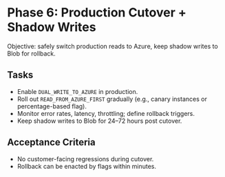 # Phase 6: Production Cutover + Shadow Writes

Objective: safely switch production reads to Azure, keep shadow writes to Blob for rollback.

## Tasks
- Enable `DUAL_WRITE_TO_AZURE` in production.
- Roll out `READ_FROM_AZURE_FIRST` gradually (e.g., canary instances or percentage-based flag).
- Monitor error rates, latency, throttling; define rollback triggers.
- Keep shadow writes to Blob for 24–72 hours post cutover.

## Acceptance Criteria
- No customer-facing regressions during cutover.
- Rollback can be enacted by flags within minutes.
